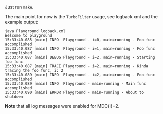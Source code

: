Just run `make`.

The main point for now is the `TurboFilter` usage, see logback.xml and the example output:

```
java Playground logback.xml
Welcome to playground
15:33:40.085 [main] INFO  Playground - i=0, main=running - Foo func accomplished
15:33:40.087 [main] INFO  Playground - i=1, main=running - Foo func accomplished
15:33:40.087 [main] DEBUG Playground - i=2, main=running - Starting foo func
15:33:40.087 [main] TRACE Playground - i=2, main=running - Kinda tracing the foo func, i: 2
15:33:40.089 [main] INFO  Playground - i=2, main=running - Foo func accomplished
15:33:40.089 [main] INFO  Playground - main=running - Main func accomplished
15:33:40.090 [main] ERROR Playground - main=running - About to shutdown
```

**Note** that all log messages were enabled for MDC{i}=2.